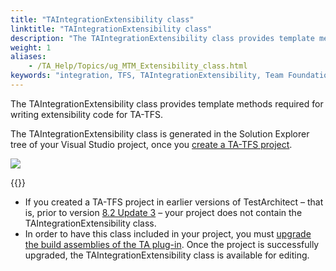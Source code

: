 ```yaml
--- 
title: "TAIntegrationExtensibility class"
linktitle: "TAIntegrationExtensibility class"
description: "The TAIntegrationExtensibility class provides template methods required for writing extensibility code for TA-TFS."
weight: 1
aliases: 
    - /TA_Help/Topics/ug_MTM_Extensibility_class.html
keywords: "integration, TFS, TAIntegrationExtensibility, Team Foundation Server"
---
```


The TAIntegrationExtensibility class provides template methods required for writing extensibility code for TA-TFS.

The TAIntegrationExtensibility class is generated in the Solution Explorer tree of your Visual Studio project, once you [create a TA-TFS project](/TA_Help/Topics/Integration_MTM_creating_vs_project.html).

![](/images/TA_Help/Images/ug_MTM_TAIntegrationExtensibility.png)

{{<remember>}}

-   If you created a TA-TFS project in earlier versions of TestArchitect – that is, prior to version [8.2 Update 3](/TA_ReleaseNotes/DITA_source/Whats_New_8.2_update_3_Windows.html) – your project does not contain the TAIntegrationExtensibility class.
-   In order to have this class included in your project, you must [upgrade the build assemblies of the TA plug-in](/TA_Help/Topics/ug_MTM_upgrading_assemblies.html). Once the project is successfully upgraded, the TAIntegrationExtensibility class is available for editing.



